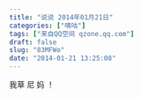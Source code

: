 ```yaml
---
title: "说说 2014年01月21日"
categories: ["嘀咕"]
tags: ["来自QQ空间 qzone.qq.com"]
draft: false
slug: "83MFWo"
date: "2014-01-21 13:25:08"
---
```


我草 尼 妈 ！
